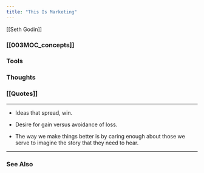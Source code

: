 ```yaml
---
title: "This Is Marketing"
---
```

[[Seth Godin]]

### [[003MOC_concepts]]

### Tools

### Thoughts

### [[Quotes]]
---

- Ideas that spread, win.

- Desire for gain versus avoidance of loss.

- The way we make things better is by caring enough about those we serve to imagine the story that they need to hear.


----
### See Also